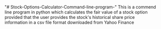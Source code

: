 "# Stock-Options-Calculator-Command-line-program-" 
This is a commend line program in python which calculates the fair value of a stock option provided that the user provides the stock's historical share price information in a csv file format downloaded from Yahoo Finance